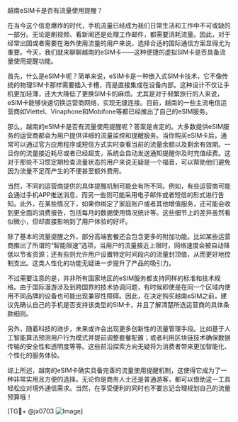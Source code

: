 越南eSIM卡是否有流量使用提醒？

在当今这个信息爆炸的时代，手机流量已经成为我们日常生活和工作中不可或缺的一部分。无论是刷视频、看新闻还是处理工作邮件，都需要消耗流量。因此，对于经常出国或者需要在海外使用流量的用户来说，选择合适的国际通信方案显得尤为重要。今天，我们就来聊聊越南的eSIM卡——这种便捷的虚拟SIM卡是否具备流量使用提醒功能。

首先，什么是eSIM卡呢？简单来说，eSIM卡是一种嵌入式SIM卡技术，它不像传统的物理SIM卡那样需要插入卡槽，而是直接集成在设备内部。这种设计不仅让手机更加轻薄，还大大降低了更换SIM卡的麻烦。尤其是对于频繁旅行的人来说，eSIM卡能够快速切换运营商网络，实现无缝连接。目前，越南的一些主流电信运营商如Viettel、Vinaphone和Mobifone等都已经推出了自己的eSIM服务。

那么，越南的eSIM卡是否有流量使用提醒呢？答案是肯定的。大多数提供eSIM服务的运营商都会为用户提供详细的流量监控和提醒服务。当你购买eSIM卡后，通常可以通过官方应用程序或短信方式实时查看当前的流量余额以及剩余有效期。一旦你的流量接近耗尽或者已经超支，系统会自动发送通知提醒你及时充值续费。这对于那些不习惯定期检查流量状态的用户来说无疑是一个福音，可以帮助他们避免因为流量不足而产生的不便甚至额外费用。

当然，不同的运营商提供的具体提醒机制可能会有所不同。例如，有些运营商可能会通过手机APP推送消息，而另一些则可能采用电子邮件或者短信的形式进行告知。此外，在某些情况下，如果你绑定了家庭账户或者其他增值服务，还可能会收到更全面的消费报告，包括每月的数据使用情况统计等。这些细节上的差异虽然看似微小，但却直接影响到了用户体验的好坏。

除了基本的流量提醒之外，部分高端套餐还会包含更多的附加功能。比如某些运营商推出了所谓的“智能限速”选项，当用户的流量接近上限时，网络速度会被自动降低以节省资源；还有些则允许用户设置特定时间段内的流量封顶值，从而更好地控制支出。这类人性化的功能无疑进一步提升了产品的吸引力。

不过需要注意的是，并非所有国家地区的eSIM服务都支持同样的标准和技术规格。由于国际漫游涉及到跨国界的技术协调问题，有时候即使是在同一个区域内使用不同品牌的设备也可能出现兼容性障碍。因此，在决定购买越南eSIM之前，建议先确认自己的手机是否支持该类型的SIM卡，并且了解清楚所选运营商的具体条款细则。

另外，随着科技的进步，未来或许会出现更多创新性的流量管理手段。比如基于人工智能算法预测用户行为模式并提前调整套餐配置；或者利用区块链技术确保数据传输的安全性和透明度等等。这些前沿探索方向无疑将为消费者带来更加智能化、个性化的服务体验。

综上所述，越南的eSIM卡确实具备完善的流量使用提醒机制，这使得它成为了一种非常实用且方便的选择。无论你是商务人士还是普通游客，都可以借助这一工具轻松应对境外通信需求。当然，在享受便利的同时也不要忘记合理规划自己的流量预算哦！

[TG💪+ @jx0703 ![Image](https://github.com/user-attachments/assets/dbca1d08-cadb-493c-b0ec-ad6f7a83f270)]